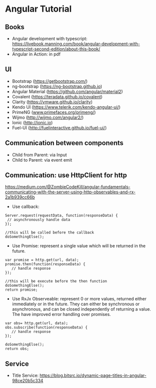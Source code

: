 # Angular Tutorial
## Books
- Angular development with typescript: https://livebook.manning.com/book/angular-development-with-typescript-second-edition/about-this-book/
- Angular in Action: in pdf

## UI
- Bootstrap (https://getbootstrap.com/)
- ng-bootstrap (https://ng-bootstrap.github.io)
- Angular Material (https://github.com/angular/material2)
- Covalent (https://teradata.github.io/covalent)
- Clarity (https://vmware.github.io/clarity)
- Kendo UI (https://www.telerik.com/kendo-angular-ui/)
- PrimeNG (www.primefaces.org/primeng/)
- Wijmo (http://wijmo.com/angular2/)
- Ionic (http://ionic.io)
- Fuel-UI (http://fuelinteractive.github.io/fuel-ui/)

## Communication between components
- Child from Parent: via Input
- Child to Parent: via event emit

## Communication: use HttpClient for http
https://medium.com/@ZombieCodeKill/angular-fundamentals-communicating-with-the-server-using-http-observables-and-rx-2a1b939cc66b

- Use callback:
```
Server.request(requestData, function(responseData) {
 // asynchronously handle data
});

//this will be called before the callback
doSomethingElse();
```
- Use Promise: represent a single value which will be returned in the future.
```
var promise = http.get(url, data);
promise.then(function(responseData) {
   // handle response
});

//this will be execute before the then function
doSomethingElse();
return promise;
```

- Use RxJx Observeable: represent 0 or more values, returned either immediately or in the future. They can either be synchronous or asynchronous, and can be closed independently of returning a value. The have improved error handling over promises.
```
var obs= http.get(url, data);
obs.subscribe(function(responseData) {
   // handle response
});

doSomethingElse();
return obs;
```

## Service
- Title Service: https://blog.bitsrc.io/dynamic-page-titles-in-angular-98ce20b5c334
